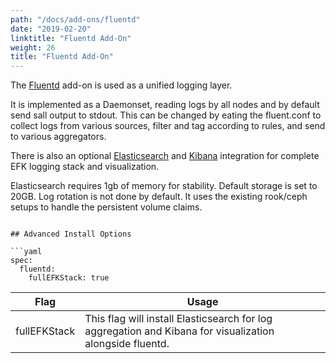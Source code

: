 ```yaml
---
path: "/docs/add-ons/fluentd"
date: "2019-02-20"
linktitle: "Fluentd Add-On"
weight: 26
title: "Fluentd Add-On"
---
```


The [Fluentd](https://www.fluentd.org/) add-on is used as a unified logging layer.

It is implemented as a Daemonset, reading logs by all nodes and by default send sall output to stdout.
This can be changed by eating the fluent.conf to collect logs from various sources, filter and tag according to rules, and send to various aggregators.

There is also an optional [Elasticsearch](https://www.elastic.co/elasticsearch/) and [Kibana](https://www.elastic.co/kibana) integration for complete EFK logging stack and visualization.

Elasticsearch requires 1gb of memory for stability. Default storage is set to 20GB. Log rotation is not done by default. It uses the existing rook/ceph setups to handle the persistent volume claims.

```

## Advanced Install Options

```yaml
spec:
  fluentd:
    fullEFKStack: true
```

| Flag                              | Usage                                                                                                         |
| --------------------------------- | ------------------------------------------------------------------------------------------------------------- |
| fullEFKStack                      | This flag will install Elasticsearch for log aggregation and Kibana for visualization alongside fluentd.      |
